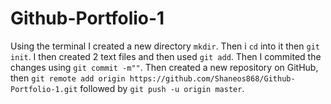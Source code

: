 # Github-Portfolio-1 
Using the terminal I created a new directory `mkdir`. Then i `cd` into it then `git init`. I then created 2 text files and then used `git add`. Then I commited the changes using `git commit -m""`. Then created a new repository on GitHub, then `git remote add origin https://github.com/Shaneos868/Github-Portfolio-1.git` followed by `git push -u origin master`.
